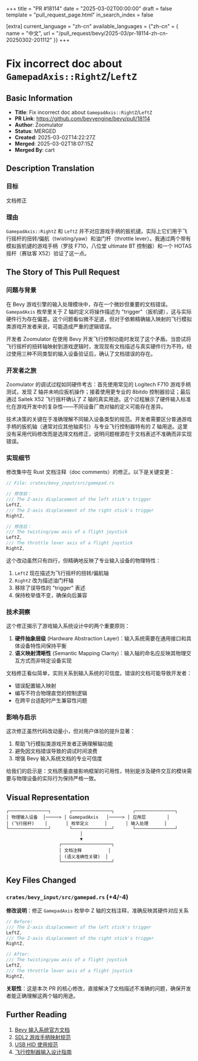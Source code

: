 +++
title = "PR #18114"
date = "2025-03-02T00:00:00"
draft = false
template = "pull_request_page.html"
in_search_index = false

[extra]
current_language = "zh-cn"
available_languages = {"zh-cn" = { name = "中文", url = "/pull_request/bevy/2025-03/pr-18114-zh-cn-20250302-201112" }}
+++

# Fix incorrect doc about `GamepadAxis::RightZ`/`LeftZ`

## Basic Information
- **Title**: Fix incorrect doc about `GamepadAxis::RightZ`/`LeftZ`
- **PR Link**: https://github.com/bevyengine/bevy/pull/18114  
- **Author**: Zoomulator
- **Status**: MERGED
- **Created**: 2025-03-02T14:22:27Z
- **Merged**: 2025-03-02T18:07:15Z
- **Merged By**: cart

## Description Translation
### 目标
文档修正

### 理由
`GamepadAxis::RightZ` 和 `LeftZ` 并不对应游戏手柄的扳机键。实际上它们用于飞行摇杆的扭转/偏航（twisting/yaw）和油门杆（throttle lever）。我通过两个带有模拟扳机键的游戏手柄（罗技 F710，八位堂 ultimate BT 控制器）和一个 HOTAS 摇杆（赛钛客 X52）验证了这一点。

## The Story of This Pull Request

### 问题与背景
在 Bevy 游戏引擎的输入处理模块中，存在一个微妙但重要的文档错误。`GamepadAxis` 枚举里关于 Z 轴的定义将操作描述为 "trigger"（扳机键），这与实际硬件行为存在偏差。这个问题看似微不足道，但对于依赖精确输入映射的飞行模拟类游戏开发者来说，可能造成严重的逻辑错误。

开发者 Zoomulator 在使用 Bevy 开发飞行控制功能时发现了这个矛盾。当尝试将飞行摇杆的扭转轴映射到游戏逻辑时，发现现有文档描述与真实硬件行为不符。经过使用三种不同类型的输入设备验证后，确认了文档错误的存在。

### 开发者之旅
Zoomulator 的调试过程如同硬件考古：首先使用常见的 Logitech F710 游戏手柄测试，发现 Z 轴并未响应扳机操作；接着使用更专业的 8bitdo 控制器验证；最后通过 Saitek X52 飞行摇杆确认了 Z 轴的真实用途。这个过程展示了硬件输入标准化在游戏开发中的复杂性——不同设备厂商对轴的定义可能存在差异。

技术决策的关键在于准确理解不同输入设备类型的规范。开发者需要区分普通游戏手柄的扳机轴（通常对应其他轴索引）与专业飞行控制器特有的 Z 轴用途。这里没有采用代码修改而是选择文档修正，说明问题根源在于文档表述不准确而非实现错误。

### 实现细节
修改集中在 Rust 文档注释（doc comments）的修正。以下是关键变更：

```rust
// File: crates/bevy_input/src/gamepad.rs

// 修改前：
/// The Z-axis displacement of the left stick's trigger
LeftZ,
/// The Z-axis displacement of the right stick's trigger 
RightZ,

// 修改后：
/// The twisting/yaw axis of a flight joystick
LeftZ,
/// The throttle lever axis of a flight joystick
RightZ,
```

这个改动虽然只有四行，但精确地反映了专业输入设备的物理特性：
1. `LeftZ` 现在描述为飞行摇杆的扭转/偏航轴
2. `RightZ` 改为描述油门杆轴
3. 移除了误导性的 "trigger" 表述
4. 保持枚举值不变，确保向后兼容

### 技术洞察
这个修正揭示了游戏输入系统设计中的两个重要原则：
1. **硬件抽象层级** (Hardware Abstraction Layer)：输入系统需要在通用接口和具体设备特性间保持平衡
2. **语义映射清晰性** (Semantic Mapping Clarity)：输入轴的命名应反映其物理交互方式而非特定设备实现

文档修正看似简单，实则关系到输入系统的可信度。错误的文档可能导致开发者：
- 错误配置输入映射
- 编写不符合物理直觉的控制逻辑
- 在跨平台适配时产生兼容性问题

### 影响与启示
这次修正虽然代码改动量小，但对用户体验的提升显著：
1. 帮助飞行模拟类游戏开发者正确理解轴功能
2. 避免因文档错误导致的调试时间浪费
3. 增强 Bevy 输入系统文档的专业可信度

给我们的启示是：文档质量直接影响框架的可用性，特别是涉及硬件交互的模块需要与物理设备的实际行为保持严格一致。

## Visual Representation

```
┌───────────────┐       ┌───────────────┐       ┌───────────────┐
│ 物理输入设备  │─────> │ GamepadAxis   │─────> │ 应用层        │
│ (飞行摇杆)    │       │ 枚举定义      │       │ 输入处理      │
└───────────────┘       └───────────────┘       └───────────────┘
                            │
                            ▼
                    ┌───────────────────┐
                    │ 文档注释          │
                    │ (语义准确性关键)  │
                    └───────────────────┘
```

## Key Files Changed

### `crates/bevy_input/src/gamepad.rs` (+4/-4)
**修改说明**：修正 `GamepadAxis` 枚举中 Z 轴的文档注释，准确反映其硬件对应关系

```rust
// Before:
/// The Z-axis displacement of the left stick's trigger
LeftZ,
/// The Z-axis displacement of the right stick's trigger
RightZ,

// After:
/// The twisting/yaw axis of a flight joystick
LeftZ,
/// The throttle lever axis of a flight joystick
RightZ,
```

**关联性**：这是本次 PR 的核心修改，直接解决了文档描述不准确的问题，确保开发者能正确理解这两个轴的用途。

## Further Reading
1. [Bevy 输入系统官方文档](https://bevyengine.org/learn/book/getting-started/input/)
2. [SDL2 游戏手柄映射规范](https://github.com/gabomdq/SDL_GameControllerDB)
3. [USB HID 使用规范](https://www.usb.org/document-library/hid-usage-tables-122)
4. [飞行控制器输入设计指南](https://www.faa.gov/regulations_policies/handbooks_manuals/aviation/phak/media/08_phak_ch6.pdf)